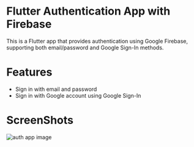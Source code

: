 # Flutter Authentication App with Firebase

This is a Flutter app that provides authentication using Google Firebase, supporting both email/password and Google Sign-In methods.

# Features
* Sign in with email and password
* Sign in with Google account using Google Sign-In

# ScreenShots
![auth app image](https://github.com/itsgits01/Flutter-X-Firebase/assets/111409328/f9aaf4ae-f81d-4592-8433-6bf260d6bfe2)

